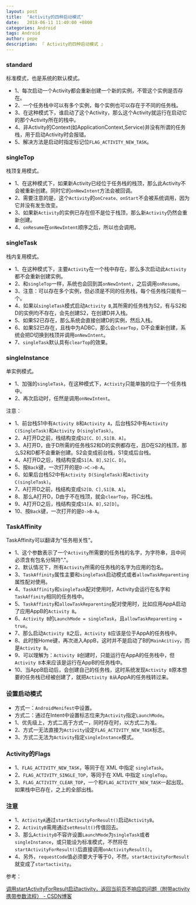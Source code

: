 ```yaml
---
layout: post
title:  "Activity的四种启动模式"
date:   2018-06-11 11:40:00 +0800
categories: Android
tags: Android
author: pepe
description: 『 Activity的四种启动模式 』
---
```


### **standard**

标准模式，也是系统的默认模式。
* 1、每次启动一个Activity都会重新创建一个新的实例，不管这个实例是否存在。
* 2、一个任务栈中可以有多个实例，每个实例也可以存在于不同的任务栈。
* 3、在这种模式下，谁启动了这个Activity，那么这个Activity就运行在启动它的那个Activity所在的栈中。
* 4、非Activity的Context(如ApplicationContext,Service)并没有所谓的任务栈，用于启动Activity时会报错。
* 5、解决方法是启动时指定标记位`FLAG_ACTIVITY_NEW_TASK`。

### **singleTop**

栈顶复用模式。
* 1、在这种模式下，如果新Activity已经位于任务栈的栈顶，那么此Activity不会被重新创建。同时它的`onNewIntent`方法会被回调。
* 2、需要注意的是，这个`Activity`的`onCreate、onStart`不会被系统调用，因为它并没有发生改变。
* 3、如果新`Activity`的实例已存在但不是位于栈顶，那么新`Activity`仍然会重新创建。
* 4、`onResume`在`onNewIntent`顺序之后，所以也会调用。

### **singleTask**

栈内复用模式。
* 1、在这种模式下，主要`Activity`在一个栈中存在，那么多次启动此`Activity`都不会重新创建实例。
* 2、和`singleTop`一样，系统也会回到其`onNewIntent`，之后调用`onResume`。
* 3、注意：可以存在多个实例，但必须是不同的任务栈，每个任务栈只能有一个。
* 4、如果以`singleTask`模式启动`Activity B`,其所需的任务栈为S2，有与S2和D的实例均不存在，会先创建S2，在创建D并入栈。
* 5、如果S2已存在，那么系统会直接创建D的实例，然后入栈。
* 6、如果S2已存在，且栈中为ADBC，那么会`clearTop`，D不会重新创建，系统会把D切换到栈顶并调用`onNewIntent`。
* 7、`singleTask`默认具有`clearTop`的效果。

### **singleInstance**

单实例模式。
* 1、加强的`singleTask`，在这种模式下，`Activity`只能单独的位于一个任务栈中。
* 2、再次启动时，任然是调用`onNewIntent`。

注意：
* 1、前台栈S1中有`Activity B`和`Activity A`，后台栈S2中有`Activity C(SingleTask)`和`Activity D(singleTask)`。
* 2、A打开D之前，栈结构变成`S2[C、D],S1[B、A]`。
* 3、A打开D，由于D所需的任务栈S2和D的实例都存在，且D在S2的栈顶，那么S2和D都不会重新创建。S2会变成前台栈，S1变成后台栈。
* 4、A打开D之后，栈结构变成`S1[A、B],S2[C、D]`。
* 5、按`Back`键，一次打开的是`D->C->B-A`。
* 6、如果后台栈S2中有`Activity D(SingleTask)`和`Activity C(singleTask)`。
* 7、A打开D之前，栈结构变成`S2[D、C],S1[B、A]`。
* 8、那么A打开D，D由于不在栈顶，就会`clearTop`，将C出栈。
* 9、A打开D之后，栈结构变成`S1[A、B],S2[D]`。
* 10、按`Back`键，一次打开的是`D->B-A`。

### **TaskAffinity**

TaskAffinity可以翻译为"任务相关性"。
* 1、这个参数表示了一个`Activity`所需要的任务栈的名字，为字符串，且中间必须含有包名分隔符"."。
* 2、默认情况下，所有`Activity`所需的任务栈的名字为应用的包名。
* 3、`TaskAffinity`属性主要和`singleTask`启动模式或者`allowTaskReparenting`属性配对使用。
* 4、`TaskAffinity`和`singleTask`配对使用时，Activity会运行在名字和`TaskAffinity`相同的任务栈中。
* 5、`TaskAffinity`和`allowTaskReparenting`配对使用时，比如应用AppA启动了应用AppB的`Activity B`。
* 6、`Activity B`的`LaunchMode = singleTask`，且`allowTaskReparenting = true`。
* 7、那么启动`Activity B`之后，`Activity B`应该是位于AppA的任务栈中。
* 8、此时按Home键，再次进入AppB，这时并不是启动了B的`MainAcitivy`，而是`Activity B`。
* 9、可以理解为：`Activity B`创建时，只能运行在AppA的任务栈中，但`Activity B`本来应该是运行在AppB的任务栈中。
* 10、当AppB启动后，会创建自己的任务栈，这时系统发现`Activity B`原本想要的任务栈已经被创建了，就把`Activity B`从AppA的任务栈转过来。

### **设置启动模式**

* 方式一：`AndroidMenifest`中设置。
* 方式二：通过在Intent中设置标志位来为`Activity`指定`LaunchMode`。
* 1、优先级上，方式二高于方式一，同时存在时，以方式二为准。
* 2、方式一无法直接为`Activity`设定`FLAG_ACTIVITY_NEW_TASK`标志。
* 3、方式二无法为`Activity`指定`singleInstance`模式。

### **Activity的Flags**

* 1、`FLAG_ACTIVITY_NEW_TASK`，等同于在 XML 中指定 `singleTask`。
* 2、`FLAG_ACTIVITY_SINGLE_TOP`，等同于在 XML 中指定 `singleTop`。
* 3、`FLAG_ACTIVITY_CLEAR_TOP`，一个和`FLAG_ACTIVITY_NEW_TASK`一起出现。如果栈中已存在，之上的全部出栈。

### **注意**

* 1、`ActivityA`通过`startActivityForResult()`启动`ActivityB`。
* 2、`ActivityB`需用通过`setResult()`传值回去。
* 3、那么`ActivityB`不容许设置`LaunchMode`为`singleTask`或者`singleInstance`，或只能设为标准模式，不然将在`startActivityForResult()`后直接调用`onActivityResult()`。
* 4、另外，`requestCode`值必须要大于等于0，不然，`startActivityForResult`就变成了`startactivity`。

参考：

[调用startActivityForResult启动activity，返回当前页不响应的问题（附带activity携带参数流程） - CSDN博客](https://blog.csdn.net/qq_16064871/article/details/46963871)




